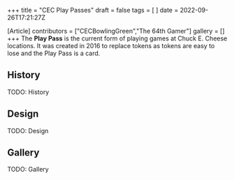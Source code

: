 +++
title = "CEC Play Passes"
draft = false
tags = [ ]
date = 2022-09-26T17:21:27Z

[Article]
contributors = ["CECBowlingGreen","The 64th Gamer"]
gallery = []
+++
The **Play Pass** is the current form of playing games at Chuck E. Cheese locations. It was created in 2016 to replace tokens as tokens are easy to lose and the Play Pass is a card. 

## History ##
TODO: History

## Design ##
TODO: Design

## Gallery ##
TODO: Gallery
